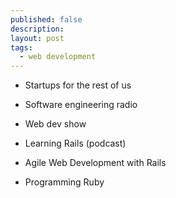 ```yaml
---
published: false
description: 
layout: post
tags:
  - web development 
---
```


- Startups for the rest of us
- Software engineering radio
- Web dev show
- Learning Rails (podcast)

- Agile Web Development with Rails
- Programming Ruby
